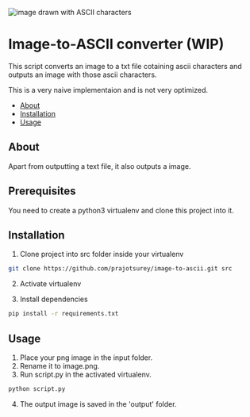![image drawn with ASCII characters](output/asciiImage.png)

# Image-to-ASCII converter (WIP)

This script converts an image to a txt file cotaining ascii characters and outputs an image with those ascii characters.

This is a very naive implementaion and is not very optimized.

* [About](#about)
* [Installation](#user-content-installation)
* [Usage](#user-content-usage)

## About

Apart from outputting a text file, it also outputs a image.

## Prerequisites

You need to create a python3 virtualenv and clone this project into it.

## Installation

1. Clone project into src folder inside your virtualenv

```bash
git clone https://github.com/prajotsurey/image-to-ascii.git src
```
2. Activate virtualenv

3. Install dependencies

```bash
pip install -r requirements.txt
```

## Usage

1. Place your png image in the input folder.
2. Rename it to image.png.
3. Run script.py in the activated virtualenv.

```bash
python script.py
```
4. The output image is saved in the 'output' folder.
